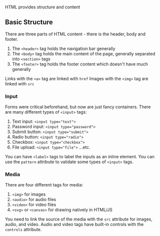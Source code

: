 HTML provides structure and content

## Basic Structure

There are three parts of HTML content - there is the header, body and footer.

1. The `<header>` tag holds the navigation bar generally
2. The `<body>` tag holds the main content of the page, generally separated into `<section>` tags
3. The `<footer>` tag holds the footer content which doesn't have much generally

Links with the `<a>` tag are linked with `href`
Images with the `<img>` tag are linked with `src`

### Input

Forms were critical beforehand, but now are just fancy containers. There are many different types of `<input>` tags:

1. Text input: `<input type="text">`
2. Password input: `<input type="password">`
3. Submit button: `<input type="submit">`
4. Radio button: `<input type="radio">`
5. Checkbox: `<input type="checkbox">`
6. File upload: `<input type="file">`
   ...etc.

You can have `<label>` tags to label the inputs as an inline element.
You can use the `pattern` attribute to validate some types of `<input>` tags.

### Media

There are four different tags for media:

1. `<img>` for images
2. `<audio>` for audio files
3. `<video>` for video files
4. `<svg>` or `<canvas>` for drawing natively in HTML/JS

You need to link the source of the media with the `src` attribute for images, audio, and video.
Audio and video tags have built-in controls with the `controls` attribute.
